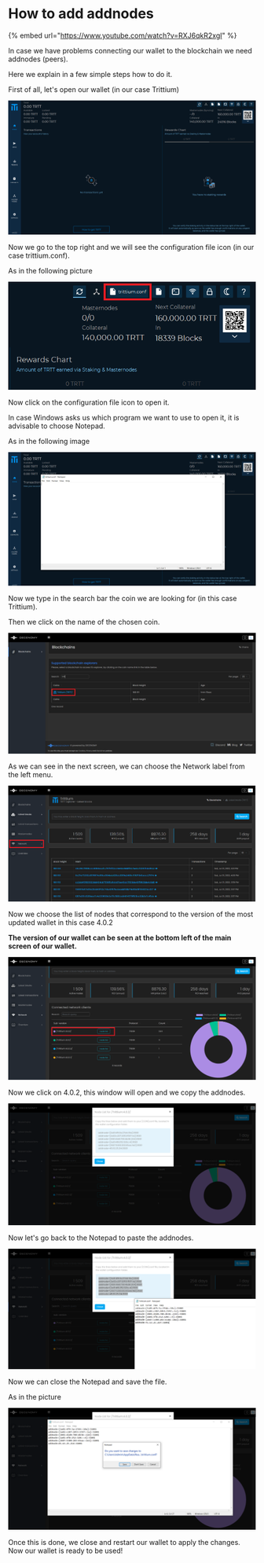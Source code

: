# How to add addnodes

{% embed url="https://www.youtube.com/watch?v=RXJ6qkR2xgI" %}

In case we have problems connecting our wallet to the blockchain we need addnodes \(peers\).

Here we explain in a few simple steps how to do it.

First of all, let's open our wallet \(in our case Trittium\)

![](../.gitbook/assets/0%20%287%29.png)

Now we go to the top right and we will see the configuration file icon \(in our case trittium.conf\).

As in the following picture

![](../.gitbook/assets/1.png)

Now click on the configuration file icon to open it.

In case Windows asks us which program we want to use to open it, it is advisable to choose Notepad.

As in the following image

![](../.gitbook/assets/2%20%283%29.png)

Now we type in the search bar the coin we are looking for \(in this case Trittium\).

Then we click on the name of the chosen coin.

![](../.gitbook/assets/4%20%284%29.png)

As we can see in the next screen, we can choose the Network label from the left menu.

![](../.gitbook/assets/5%20%285%29.png)

Now we choose the list of nodes that correspond to the version of the most updated wallet in this case 4.0.2

**The version of our wallet can be seen at the bottom left of the main screen of our wallet.**

![](../.gitbook/assets/6%20%282%29.png)

Now we click on 4.0.2, this window will open and we copy the addnodes.

![](../.gitbook/assets/7%20%287%29.png)

Now let's go back to the Notepad to paste the addnodes.

![](../.gitbook/assets/8%20%285%29.png)

Now we can close the Notepad and save the file.

As in the picture

![](../.gitbook/assets/9.png)

Once this is done, we close and restart our wallet to apply the changes.  
Now our wallet is ready to be used!


